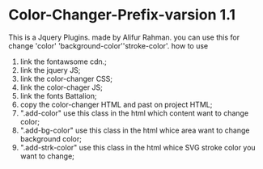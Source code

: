 # Color-Changer-Prefix-varsion 1.1
This is a Jquery Plugins. made by Alifur Rahman. you can use this for change 'color' 'background-color''stroke-color'.
					how to use
1. link the fontawsome cdn.;
2. link the jquery JS;
3. link the color-changer CSS;
4. link the color-chager JS;
5. link the fonts Battalion;
6. copy the color-changer HTML and past on project HTML;
7. ".add-color" use this class in the html which content want to change color;
8. ".add-bg-color" use this class in the html whice area want to change background color;
9. ".add-strk-color" use this class in the html whice SVG stroke color you want to change;
